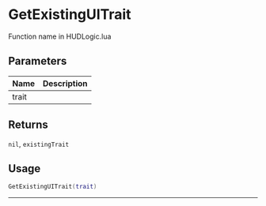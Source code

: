 # GetExistingUITrait

Function name in HUDLogic.lua

## Parameters

| Name  | Description |
| ----- | ----------- |
| trait |             |

## Returns

`nil`, `existingTrait`

## Usage

```lua
GetExistingUITrait(trait)
```

---
